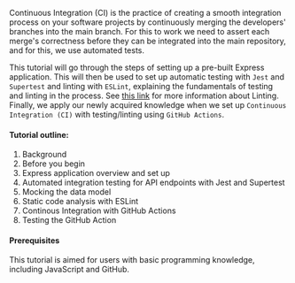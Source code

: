 Continuous Integration (CI) is the practice of creating a smooth integration process on your software projects by continuously merging the developers' branches into the main branch. For this to work we need to assert each merge's correctness before they can be integrated into the main repository, and for this, we use automated tests.   

This tutorial will go through the steps of setting up a pre-built Express application. This will then be used to set up automatic testing with `Jest` and `Supertest` and linting with `ESLint`, explaining the fundamentals of testing and linting in the process. See [this link](https://eslint.org/) for more information about Linting. Finally, we apply our newly acquired knowledge when we set up `Continuous Integration (CI)` with testing/linting using `GitHub Actions`.

#### Tutorial outline:
1. Background
2. Before you begin
3. Express application overview and set up
4. Automated integration testing for API endpoints with Jest and Supertest
5. Mocking the data model
6. Static code analysis with ESLint
7. Continous Integration with GitHub Actions
8. Testing the GitHub Action

#### Prerequisites

This tutorial is aimed for users with basic programming knowledge, including JavaScript and GitHub.